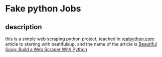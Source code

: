 # Fake python Jobs

## description

this is a simple web scraping python project, teached in [realpython.com](https://realpython.com/) article to starting with beatifulsup, and the name of the article is [Beautiful Soup: Build a Web Scraper With Python](https://realpython.com/beautiful-soup-web-scraper-python/)

